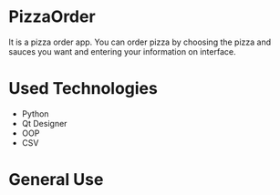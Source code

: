 # PizzaOrder
It is a pizza order app. You can order pizza by choosing the pizza and sauces you want and entering your information on interface.

# Used Technologies
- Python
- Qt Designer
- OOP
- CSV

# General Use
